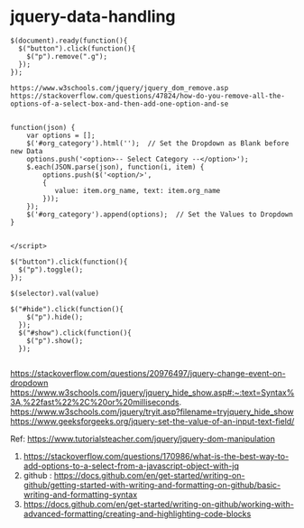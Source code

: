 # jquery-data-handling


<script src="https://ajax.googleapis.com/ajax/libs/jquery/3.6.0/jquery.min.js"></script>

``` <script>
$(document).ready(function(){
  $("button").click(function(){
    $("p").remove(".g");
  });
});

https://www.w3schools.com/jquery/jquery_dom_remove.asp
https://stackoverflow.com/questions/47824/how-do-you-remove-all-the-options-of-a-select-box-and-then-add-one-option-and-se


function(json) {
    var options = [];
    $('#org_category').html('');  // Set the Dropdown as Blank before new Data
    options.push('<option>-- Select Category --</option>');
    $.each(JSON.parse(json), function(i, item) {
        options.push($('<option/>',
        {
           value: item.org_name, text: item.org_name
        }));
    });
    $('#org_category').append(options);  // Set the Values to Dropdown
}


</script> 

```
```
$("button").click(function(){
  $("p").toggle();
});

$(selector).val(value)

$("#hide").click(function(){
    $("p").hide();
  });
  $("#show").click(function(){
    $("p").show();
  });
  
  ```
  
  https://stackoverflow.com/questions/20976497/jquery-change-event-on-dropdown
  https://www.w3schools.com/jquery/jquery_hide_show.asp#:~:text=Syntax%3A,%22fast%22%2C%20or%20milliseconds.
  https://www.w3schools.com/jquery/tryit.asp?filename=tryjquery_hide_show
  https://www.geeksforgeeks.org/jquery-set-the-value-of-an-input-text-field/






Ref: https://www.tutorialsteacher.com/jquery/jquery-dom-manipulation
 1. https://stackoverflow.com/questions/170986/what-is-the-best-way-to-add-options-to-a-select-from-a-javascript-object-with-jq
 2. github : https://docs.github.com/en/get-started/writing-on-github/getting-started-with-writing-and-formatting-on-github/basic-writing-and-formatting-syntax
 3. https://docs.github.com/en/get-started/writing-on-github/working-with-advanced-formatting/creating-and-highlighting-code-blocks
